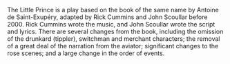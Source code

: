 The Little Prince is a play based on the book of the same name by Antoine de Saint-Exupéry, adapted by Rick Cummins and John Scoullar before 2000. Rick Cummins wrote the music, and John Scoullar wrote the script and lyrics. There are several changes from the book, including the omission of the drunkard (tippler), switchman and merchant characters; the removal of a great deal of the narration from the aviator; significant changes to the rose scenes; and a large change in the order of events.